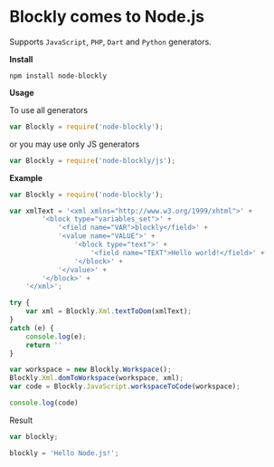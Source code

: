 # Blockly comes to Node.js

Supports `JavaScript`, `PHP`, `Dart` and `Python` generators.



**Install**
```
npm install node-blockly
```

**Usage**

To use all generators
```js
var Blockly = require('node-blockly');
```

or you may use only JS generators

```js 
var Blockly = require('node-blockly/js');
```

**Example**

```js
var Blockly = require('node-blockly');

var xmlText = '<xml xmlns="http://www.w3.org/1999/xhtml">' +
        '<block type="variables_set">' +
            '<field name="VAR">blockly</field>' +
            '<value name="VALUE">' +
                '<block type="text">' +
                    '<field name="TEXT">Hello world!</field>' +
                '</block>' +
            '</value>' +
        '</block>' +
    '</xml>';

try {
    var xml = Blockly.Xml.textToDom(xmlText);
}
catch (e) {
    console.log(e);
    return ''
}

var workspace = new Blockly.Workspace();
Blockly.Xml.domToWorkspace(workspace, xml);
var code = Blockly.JavaScript.workspaceToCode(workspace);

console.log(code)  
```
Result

```js
var blockly; 

blockly = 'Hello Node.js!';
```
